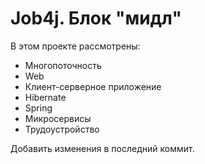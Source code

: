 # Job4j. Блок "мидл"

В этом проекте рассмотрены:
- Многопоточность
- Web
- Клиент-серверное приложение
- Hibernate
- Spring
- Микросервисы
- Трудоустройство

Добавить изменения в последний коммит.